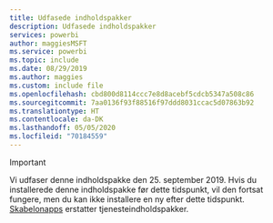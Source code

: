 ```yaml
---
title: Udfasede indholdspakker
description: Udfasede indholdspakker
services: powerbi
author: maggiesMSFT
ms.service: powerbi
ms.topic: include
ms.date: 08/29/2019
ms.author: maggies
ms.custom: include file
ms.openlocfilehash: cbd800d8114ccc7e8d8acebf5cdcb5347a508c86
ms.sourcegitcommit: 7aa0136f93f88516f97ddd8031ccac5d07863b92
ms.translationtype: HT
ms.contentlocale: da-DK
ms.lasthandoff: 05/05/2020
ms.locfileid: "70184559"
---
```

>[!IMPORTANT]
>Vi udfaser denne indholdspakke den 25. september 2019. Hvis du installerede denne indholdspakke før dette tidspunkt, vil den fortsat fungere, men du kan ikke installere en ny efter dette tidspunkt. [Skabelonapps](https://docs.microsoft.com/power-bi/service-template-apps-overview) erstatter tjenesteindholdspakker.